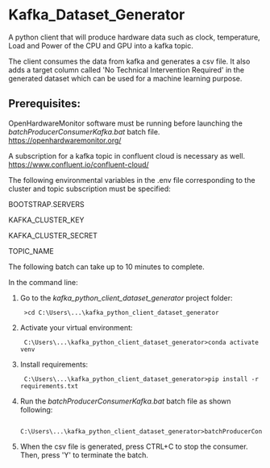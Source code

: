 # Kafka_Dataset_Generator

A python client that will produce hardware data such as clock, temperature, Load and Power of the CPU and GPU into a kafka topic.
  
The client consumes the data from kafka and generates a csv file. It also adds a target column called 'No Technical Intervention Required' in the generated dataset which can be used for a machine learning purpose.


##  Prerequisites:

   OpenHardwareMonitor software must be running before launching the *batchProducerConsumerKafka.bat* batch file.
   https://openhardwaremonitor.org/

   A subscription for a kafka topic in confluent cloud is necessary as well. 
   https://www.confluent.io/confluent-cloud/

   The following environmental variables in the .env file corresponding to the cluster and topic subscription must be specified:

   BOOTSTRAP.SERVERS
   
   KAFKA_CLUSTER_KEY
   
   KAFKA_CLUSTER_SECRET
   
   TOPIC_NAME


  The following batch can take up to 10 minutes to complete.

  In the command line:

  1. Go to the *kafka_python_client_dataset_generator* project folder:
          
          >cd C:\Users\...\kafka_python_client_dataset_generator
  
  2. Activate your virtual environment:
  
          C:\Users\...\kafka_python_client_dataset_generator>conda activate venv
         
  3. Install requirements:
  
          C:\Users\...\kafka_python_client_dataset_generator>pip install -r requirements.txt
  
  4. Run the *batchProducerConsumerKafka.bat* batch file as shown following:
    
          C:\Users\...\kafka_python_client_dataset_generator>batchProducerConsumerKafka.bat
  
  5. When the csv file is generated, press CTRL+C to stop the consumer. Then, press 'Y' to terminate the batch.
